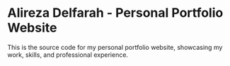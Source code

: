 # Alireza Delfarah - Personal Portfolio Website

This is the source code for my personal portfolio website, showcasing my work, skills, and professional experience.
